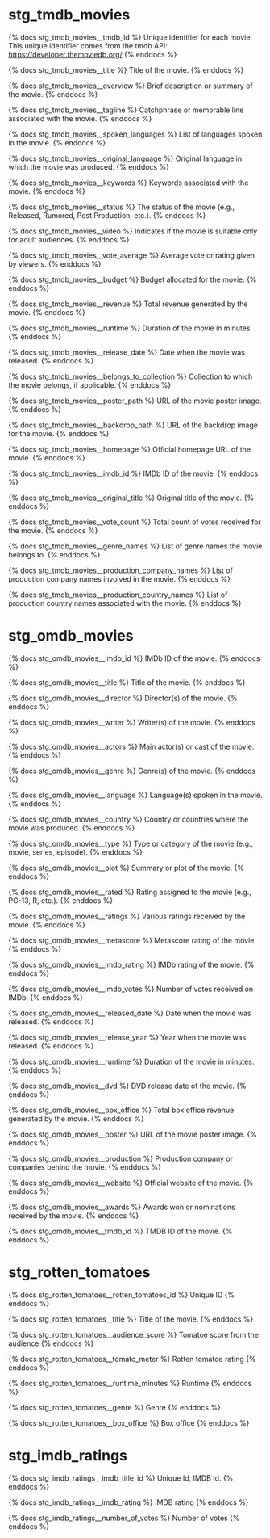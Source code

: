 # stg_tmdb_movies

{% docs stg_tmdb_movies__tmdb_id %}
Unique identifier for each movie. This unique identifier comes from the tmdb API: https://developer.themoviedb.org/
{% enddocs %}

{% docs stg_tmdb_movies__title %}
Title of the movie.
{% enddocs %}

{% docs stg_tmdb_movies__overview %}
Brief description or summary of the movie.
{% enddocs %}

{% docs stg_tmdb_movies__tagline %}
Catchphrase or memorable line associated with the movie.
{% enddocs %}

{% docs stg_tmdb_movies__spoken_languages %}
List of languages spoken in the movie.
{% enddocs %}

{% docs stg_tmdb_movies__original_language %}
Original language in which the movie was produced.
{% enddocs %}

{% docs stg_tmdb_movies__keywords %}
Keywords associated with the movie.
{% enddocs %}

{% docs stg_tmdb_movies__status %}
The status of the movie (e.g., Released, Rumored, Post Production, etc.).
{% enddocs %}

{% docs stg_tmdb_movies__video %}
Indicates if the movie is suitable only for adult audiences.
{% enddocs %}

{% docs stg_tmdb_movies__vote_average %}
Average vote or rating given by viewers.
{% enddocs %}

{% docs stg_tmdb_movies__budget %}
Budget allocated for the movie.
{% enddocs %}

{% docs stg_tmdb_movies__revenue %}
Total revenue generated by the movie.
{% enddocs %}

{% docs stg_tmdb_movies__runtime %}
Duration of the movie in minutes.
{% enddocs %}

{% docs stg_tmdb_movies__release_date %}
Date when the movie was released.
{% enddocs %}

{% docs stg_tmdb_movies__belongs_to_collection %}
Collection to which the movie belongs, if applicable.
{% enddocs %}

{% docs stg_tmdb_movies__poster_path %}
URL of the movie poster image.
{% enddocs %}

{% docs stg_tmdb_movies__backdrop_path %}
URL of the backdrop image for the movie.
{% enddocs %}

{% docs stg_tmdb_movies__homepage %}
Official homepage URL of the movie.
{% enddocs %}

{% docs stg_tmdb_movies__imdb_id %}
IMDb ID of the movie.
{% enddocs %}

{% docs stg_tmdb_movies__original_title %}
Original title of the movie.
{% enddocs %}

{% docs stg_tmdb_movies__vote_count %}
Total count of votes received for the movie.
{% enddocs %}

{% docs stg_tmdb_movies__genre_names %}
List of genre names the movie belongs to.
{% enddocs %}

{% docs stg_tmdb_movies__production_company_names %}
List of production company names involved in the movie.
{% enddocs %}

{% docs stg_tmdb_movies__production_country_names %}
List of production country names associated with the movie.
{% enddocs %}



# stg_omdb_movies
{% docs stg_omdb_movies__imdb_id %}
IMDb ID of the movie.
{% enddocs %}

{% docs stg_omdb_movies__title %}
Title of the movie.
{% enddocs %}

{% docs stg_omdb_movies__director %}
Director(s) of the movie.
{% enddocs %}

{% docs stg_omdb_movies__writer %}
Writer(s) of the movie.
{% enddocs %}

{% docs stg_omdb_movies__actors %}
Main actor(s) or cast of the movie.
{% enddocs %}

{% docs stg_omdb_movies__genre %}
Genre(s) of the movie.
{% enddocs %}

{% docs stg_omdb_movies__language %}
Language(s) spoken in the movie.
{% enddocs %}

{% docs stg_omdb_movies__country %}
Country or countries where the movie was produced.
{% enddocs %}

{% docs stg_omdb_movies__type %}
Type or category of the movie (e.g., movie, series, episode).
{% enddocs %}

{% docs stg_omdb_movies__plot %}
Summary or plot of the movie.
{% enddocs %}

{% docs stg_omdb_movies__rated %}
Rating assigned to the movie (e.g., PG-13, R, etc.).
{% enddocs %}

{% docs stg_omdb_movies__ratings %}
Various ratings received by the movie.
{% enddocs %}

{% docs stg_omdb_movies__metascore %}
Metascore rating of the movie.
{% enddocs %}

{% docs stg_omdb_movies__imdb_rating %}
IMDb rating of the movie.
{% enddocs %}

{% docs stg_omdb_movies__imdb_votes %}
Number of votes received on IMDb.
{% enddocs %}

{% docs stg_omdb_movies__released_date %}
Date when the movie was released.
{% enddocs %}

{% docs stg_omdb_movies__release_year %}
Year when the movie was released.
{% enddocs %}

{% docs stg_omdb_movies__runtime %}
Duration of the movie in minutes.
{% enddocs %}

{% docs stg_omdb_movies__dvd %}
DVD release date of the movie.
{% enddocs %}

{% docs stg_omdb_movies__box_office %}
Total box office revenue generated by the movie.
{% enddocs %}

{% docs stg_omdb_movies__poster %}
URL of the movie poster image.
{% enddocs %}

{% docs stg_omdb_movies__production %}
Production company or companies behind the movie.
{% enddocs %}

{% docs stg_omdb_movies__website %}
Official website of the movie.
{% enddocs %}

{% docs stg_omdb_movies__awards %}
Awards won or nominations received by the movie.
{% enddocs %}

{% docs stg_omdb_movies__tmdb_id %}
TMDB ID of the movie.
{% enddocs %}



# stg_rotten_tomatoes
{% docs stg_rotten_tomatoes__rotten_tomatoes_id %}
Unique ID
{% enddocs %}

{% docs stg_rotten_tomatoes__title %}
Title of the movie.
{% enddocs %}

{% docs stg_rotten_tomatoes__audience_score %}
Tomatoe score from the audience
{% enddocs %}

{% docs stg_rotten_tomatoes__tomato_meter %}
Rotten tomatoe rating
{% enddocs %}

{% docs stg_rotten_tomatoes__runtime_minutes %}
Runtime
{% enddocs %}

{% docs stg_rotten_tomatoes__genre %}
Genre
{% enddocs %}

{% docs stg_rotten_tomatoes__box_office %}
Box office
{% enddocs %}



# stg_imdb_ratings

{% docs stg_imdb_ratings__imdb_title_id %}
Unique Id, IMDB Id.
{% enddocs %}

{% docs stg_imdb_ratings__imdb_rating %}
IMDB rating
{% enddocs %}

{% docs stg_imdb_ratings__number_of_votes %}
Number of votes
{% enddocs %}